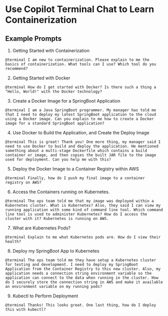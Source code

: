 # Use Copilot Terminal Chat to Learn Containerization

## Example Prompts

1. Getting Started with Containerization

```text
@terminal I am new to containerization. Please explain to me the basics of containerization. What tools can I use? Which tool do you recommend?
```

2. Getting Started with Docker

```text
@terminal How do I get started with Docker? Is there such a thing a "Hello, World!" with the Docker technology?
```

3. Create a Docker Image for a SpringBoot Application

```text
@terminal I am a Java SpringBoot programmer. My manager has told me that I need to deploy my latest SpringBoot application to the cloud using a Docker image. Can you explain to me how to create a Docker image for a standard SpringBoot application?
```

4. Use Docker to Build the Application, and Create the Deploy Image

```text
@terminal This is great! Thank you! One more thing, my manager said I need to use Docker to build and deploy the application. He mentioned something about a multi-stage Dockerfile which contains a build container or image, and then copies the built JAR file to the image used for deployment. Can you help me with this?
```

5. Deploy the Docker Image to a Container Registry within AWS

```text
@terminal Finally, how do I push my final image to a container registry on AWS?
```

6. Access the Containers running on Kubernetes.

```text
@terminal The ops team told me that my image was deployed within a Kubernetes cluster. What is Kubernetes? Also, they said I can view my running application with some kind of command line tool. Which command line tool is used to administer Kubernetes? How do I access the cluster with it? Kubernetes is running on AWS.
```

7. What are Kubernetes Pods?

```test
@terminal Explain to me what Kubernetes pods are. How do I view their health?
```

8. Deploy my SpringBoot App to Kubernetes

```text
@terminal The ops team told me they have setup a Kubernetes cluster for testing and development. I need to deploy my SpringBoot Application from the Container Registry to this new cluster. Also, my application needs a connection string environment variable so the application can connect to the data when running in the cluster. How do I securely store the connection string in AWS and make it available an environment variable on my running pods?
```

9. Kubectl to Perform Deployment

```text
@terminal Thanks! This looks great. One last thing, how do I deploy this with kubectl?
```